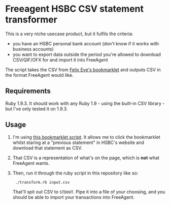 # Freeagent HSBC CSV statement transformer

This is a very niche usecase product, but it fulfils the criteria:

* you have an HSBC personal bank account (don't know if it works with business accounts)
* you want to export data outside the period you're allowed to download CSV/QIF/OFX for and import it into FreeAgent

The script takes the CSV from [Felix Eve's bookmarklet](https://github.com/dahousecat/hsbc-statement-to-csv) and outputs CSV in the format FreeAgent would like.


## Requirements

Ruby 1.9.3. It should work with any Ruby 1.9 - using the built-in CSV library - but I've only tested it on 1.9.3.

## Usage

1. I'm using [this bookmarklet script](https://github.com/dahousecat/hsbc-statement-to-csv). It allows me to click the bookmarklet whilst staring at a "previous statement" in HSBC's website and download that statement as CSV.
2. That CSV is a representation of what's on the page, which is **not** what FreeAgent wants.
3. Then, run it through the ruby script in this repository like so:  

		./transform.rb input.csv
	That'll spit out CSV to `STDOUT`. Pipe it into a file of your choosing, and you should be able to import your transactions into FreeAgent.